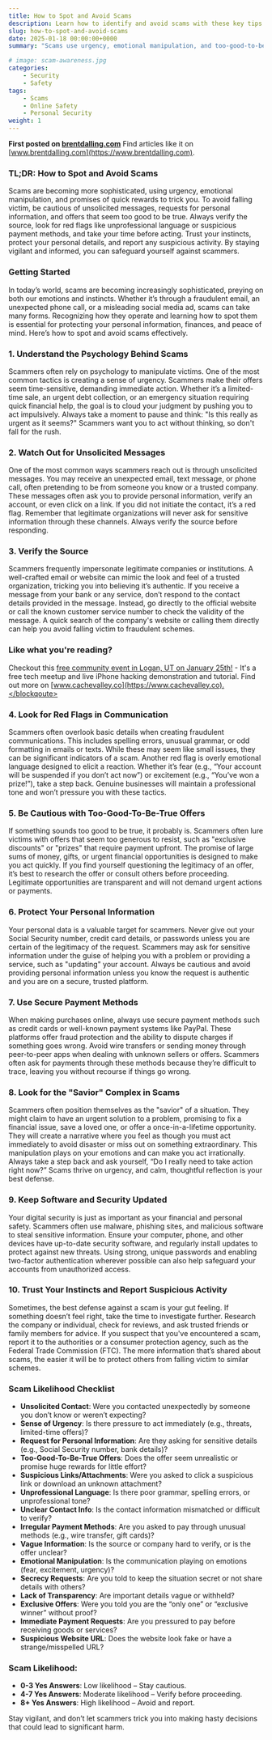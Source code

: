 ```yaml
---
title: How to Spot and Avoid Scams
description: Learn how to identify and avoid scams with these key tips and strategies.
slug: how-to-spot-and-avoid-scams
date: 2025-01-18 00:00:00+0000
summary: "Scams use urgency, emotional manipulation, and too-good-to-be-true offers to deceive victims. Avoid falling for them by verifying sources, being cautious with unsolicited messages, and protecting personal information. Watch for red flags like suspicious payment methods and unprofessional communication. Stay vigilant, trust your instincts, and report any suspicious activity."

# image: scam-awareness.jpg
categories:
    - Security
    - Safety
tags:
    - Scams
    - Online Safety
    - Personal Security
weight: 1
---
```


**First posted on [brentdalling.com](https://www.brentdalling.com)**
Find articles like it on [www.brentdalling.com](https://www.brentdalling.com).

### TL;DR: How to Spot and Avoid Scams

Scams are becoming more sophisticated, using urgency, emotional manipulation, and promises of quick rewards to trick you. To avoid falling victim, be cautious of unsolicited messages, requests for personal information, and offers that seem too good to be true. Always verify the source, look for red flags like unprofessional language or suspicious payment methods, and take your time before acting. Trust your instincts, protect your personal details, and report any suspicious activity. By staying vigilant and informed, you can safeguard yourself against scammers.

### Getting Started

In today’s world, scams are becoming increasingly sophisticated, preying on both our emotions and instincts. Whether it’s through a fraudulent email, an unexpected phone call, or a misleading social media ad, scams can take many forms. Recognizing how they operate and learning how to spot them is essential for protecting your personal information, finances, and peace of mind. Here’s how to spot and avoid scams effectively.

### 1. Understand the Psychology Behind Scams

Scammers often rely on psychology to manipulate victims. One of the most common tactics is creating a sense of urgency. Scammers make their offers seem time-sensitive, demanding immediate action. Whether it’s a limited-time sale, an urgent debt collection, or an emergency situation requiring quick financial help, the goal is to cloud your judgment by pushing you to act impulsively. Always take a moment to pause and think: "Is this really as urgent as it seems?" Scammers want you to act without thinking, so don't fall for the rush.

### 2. Watch Out for Unsolicited Messages

One of the most common ways scammers reach out is through unsolicited messages. You may receive an unexpected email, text message, or phone call, often pretending to be from someone you know or a trusted company. These messages often ask you to provide personal information, verify an account, or even click on a link. If you did not initiate the contact, it’s a red flag. Remember that legitimate organizations will never ask for sensitive information through these channels. Always verify the source before responding.

### 3. Verify the Source

Scammers frequently impersonate legitimate companies or institutions. A well-crafted email or website can mimic the look and feel of a trusted organization, tricking you into believing it’s authentic. If you receive a message from your bank or any service, don’t respond to the contact details provided in the message. Instead, go directly to the official website or call the known customer service number to check the validity of the message. A quick search of the company's website or calling them directly can help you avoid falling victim to fraudulent schemes.

### Like what you're reading?

<blockqoute>Checkout this [free community event in Logan, UT on January 25th!](https://www.cachevalley.co) - It's a free tech meetup and live iPhone hacking demonstration and tutorial. Find out more on [www.cachevalley.co](https://www.cachevalley.co).</blockqoute>

### 4. Look for Red Flags in Communication

Scammers often overlook basic details when creating fraudulent communications. This includes spelling errors, unusual grammar, or odd formatting in emails or texts. While these may seem like small issues, they can be significant indicators of a scam. Another red flag is overly emotional language designed to elicit a reaction. Whether it’s fear (e.g., “Your account will be suspended if you don’t act now”) or excitement (e.g., “You’ve won a prize!”), take a step back. Genuine businesses will maintain a professional tone and won’t pressure you with these tactics.

### 5. Be Cautious with Too-Good-To-Be-True Offers

If something sounds too good to be true, it probably is. Scammers often lure victims with offers that seem too generous to resist, such as "exclusive discounts" or "prizes" that require payment upfront. The promise of large sums of money, gifts, or urgent financial opportunities is designed to make you act quickly. If you find yourself questioning the legitimacy of an offer, it’s best to research the offer or consult others before proceeding. Legitimate opportunities are transparent and will not demand urgent actions or payments.

### 6. Protect Your Personal Information

Your personal data is a valuable target for scammers. Never give out your Social Security number, credit card details, or passwords unless you are certain of the legitimacy of the request. Scammers may ask for sensitive information under the guise of helping you with a problem or providing a service, such as "updating" your account. Always be cautious and avoid providing personal information unless you know the request is authentic and you are on a secure, trusted platform.

### 7. Use Secure Payment Methods

When making purchases online, always use secure payment methods such as credit cards or well-known payment systems like PayPal. These platforms offer fraud protection and the ability to dispute charges if something goes wrong. Avoid wire transfers or sending money through peer-to-peer apps when dealing with unknown sellers or offers. Scammers often ask for payments through these methods because they’re difficult to trace, leaving you without recourse if things go wrong.

### 8. Look for the "Savior" Complex in Scams

Scammers often position themselves as the "savior" of a situation. They might claim to have an urgent solution to a problem, promising to fix a financial issue, save a loved one, or offer a once-in-a-lifetime opportunity. They will create a narrative where you feel as though you must act immediately to avoid disaster or miss out on something extraordinary. This manipulation plays on your emotions and can make you act irrationally. Always take a step back and ask yourself, “Do I really need to take action right now?” Scams thrive on urgency, and calm, thoughtful reflection is your best defense.

### 9. Keep Software and Security Updated

Your digital security is just as important as your financial and personal safety. Scammers often use malware, phishing sites, and malicious software to steal sensitive information. Ensure your computer, phone, and other devices have up-to-date security software, and regularly install updates to protect against new threats. Using strong, unique passwords and enabling two-factor authentication wherever possible can also help safeguard your accounts from unauthorized access.

### 10. Trust Your Instincts and Report Suspicious Activity

Sometimes, the best defense against a scam is your gut feeling. If something doesn’t feel right, take the time to investigate further. Research the company or individual, check for reviews, and ask trusted friends or family members for advice. If you suspect that you've encountered a scam, report it to the authorities or a consumer protection agency, such as the Federal Trade Commission (FTC). The more information that’s shared about scams, the easier it will be to protect others from falling victim to similar schemes.

### Scam Likelihood Checklist

- **Unsolicited Contact**: Were you contacted unexpectedly by someone you don’t know or weren’t expecting?
- **Sense of Urgency**: Is there pressure to act immediately (e.g., threats, limited-time offers)?
- **Request for Personal Information**: Are they asking for sensitive details (e.g., Social Security number, bank details)?
- **Too-Good-To-Be-True Offers**: Does the offer seem unrealistic or promise huge rewards for little effort?
- **Suspicious Links/Attachments**: Were you asked to click a suspicious link or download an unknown attachment?
- **Unprofessional Language**: Is there poor grammar, spelling errors, or unprofessional tone?
- **Unclear Contact Info**: Is the contact information mismatched or difficult to verify?
- **Irregular Payment Methods**: Are you asked to pay through unusual methods (e.g., wire transfer, gift cards)?
- **Vague Information**: Is the source or company hard to verify, or is the offer unclear?
- **Emotional Manipulation**: Is the communication playing on emotions (fear, excitement, urgency)?
- **Secrecy Requests**: Are you told to keep the situation secret or not share details with others?
- **Lack of Transparency**: Are important details vague or withheld?
- **Exclusive Offers**: Were you told you are the “only one” or “exclusive winner” without proof?
- **Immediate Payment Requests**: Are you pressured to pay before receiving goods or services?
- **Suspicious Website URL**: Does the website look fake or have a strange/misspelled URL?

### Scam Likelihood:

- **0-3 Yes Answers**: Low likelihood – Stay cautious.
- **4-7 Yes Answers**: Moderate likelihood – Verify before proceeding.
- **8+ Yes Answers**: High likelihood – Avoid and report.

Stay vigilant, and don’t let scammers trick you into making hasty decisions that could lead to significant harm.
